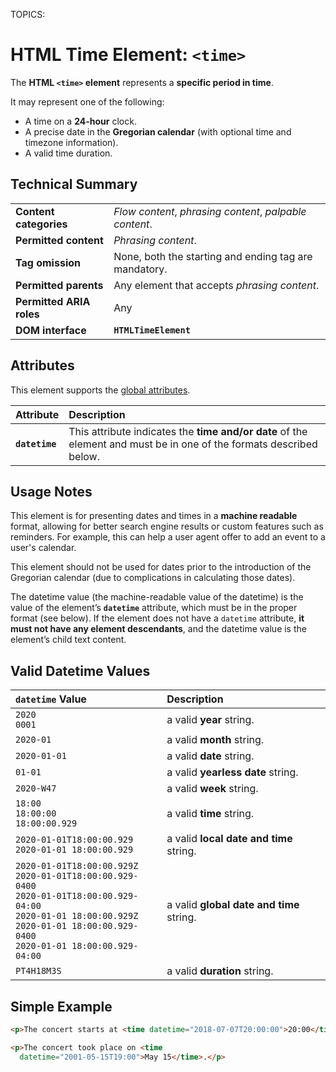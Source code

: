 TOPICS: <time>

# HTML Time Element: `<time>`

The **HTML `<time>` element** represents a **specific period in time**.

It may represent one of the following:

- A time on a **24-hour** clock.
- A precise date in the **Gregorian calendar** (with optional time and timezone information).
- A valid time duration.

## Technical Summary

|  |  |
| :-- | :-- |
| **Content categories** | *Flow content*, *phrasing content*, *palpable content*.|
| **Permitted content** | *Phrasing content*.|
| **Tag omission** | None, both the starting and ending tag are mandatory.|
| **Permitted parents** | Any element that accepts *phrasing content*.|
| **Permitted ARIA roles** | Any |
| **DOM interface** | **`HTMLTimeElement`** |

## Attributes

This element supports the [global attributes](/en/webfrontend/HTML_Global_Attributes).

| Attribute | Description |
| :-- | :-- |
| **`datetime`** | This attribute indicates the **time and/or date** of the element and must be in one of the formats described below. |

## Usage Notes

This element is for presenting dates and times in a **machine readable** format,
allowing for better search engine results
or custom features such as reminders. For example, this can
help a user agent offer to add an event to a user's calendar.

This element should not be used for dates prior to the introduction of the Gregorian calendar
(due to complications in calculating those dates).

The datetime value (the machine-readable value of the datetime) is the value of the element’s
**`datetime`** attribute, which must be in the proper format (see below). If the element does not have
a `datetime` attribute, **it must not have any element descendants**, and the datetime value is the
element’s child text content.

## Valid Datetime Values

| `datetime` Value | Description |
| :-- | :-- |
| `2020`<br>`0001` | a valid **year** string. |
| `2020-01` | a valid **month** string. |
| `2020-01-01` | a valid **date** string. |
| `01-01` | a valid **yearless date** string. |
| `2020-W47` | a valid **week** string. |
| `18:00`<br>`18:00:00`<br>`18:00:00.929` | a valid **time** string. |
| `2020-01-01T18:00:00.929`<br>`2020-01-01 18:00:00.929` | a valid **local date and time** string. |
| `2020-01-01T18:00:00.929Z`<br>`2020-01-01T18:00:00.929-0400`<br>`2020-01-01T18:00:00.929-04:00`<br>`2020-01-01 18:00:00.929Z`<br>`2020-01-01 18:00:00.929-0400`<br>`2020-01-01 18:00:00.929-04:00` | a valid **global date and time** string. |
| `PT4H18M3S` | a valid **duration** string. |

## Simple Example

```html
<p>The concert starts at <time datetime="2018-07-07T20:00:00">20:00</time>.</p>

<p>The concert took place on <time
  datetime="2001-05-15T19:00">May 15</time>.</p>
```
